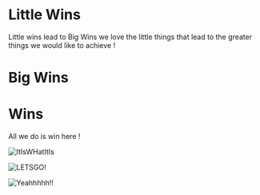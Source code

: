 # Little Wins

Little wins lead to Big Wins we love the little things that lead to the greater things we would like to achieve ! 

# Big Wins
# Wins

All we do is win here !

![ItIsWHatItIs](https://media.giphy.com/media/EBolRO7z50KTOn85Pi/giphy.gif)

![LETSGO!](https://media.giphy.com/media/iOGjqLSf2o18GEeC9U/giphy.gif)

![Yeahhhhh!!](https://media.giphy.com/media/3ohzdIlKlAyUs9O7qo/giphy.gif)
